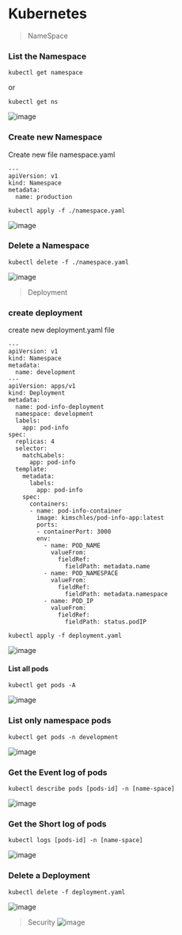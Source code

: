 # Kubernetes

> NameSpace
### List the Namespace 
```
kubectl get namespace 
```
or
```
kubectl get ns 
```
![image](https://github.com/itsmanibharathi/Docker_Kubernetes/assets/76097762/d86c8762-5b13-4d89-b712-f6e80eb5dd8f)

### Create new Namespace 
Create new file namespace.yaml
```
---
apiVersion: v1
kind: Namespace
metadata:
  name: production
```
```
kubectl apply -f ./namespace.yaml
```
![image](https://github.com/itsmanibharathi/Docker_Kubernetes/assets/76097762/84ce86c2-fb44-41f6-ab5f-79ecc8739c30)

### Delete a Namespace

```
kubectl delete -f ./namespace.yaml
```
![image](https://github.com/itsmanibharathi/Docker_Kubernetes/assets/76097762/cb77c571-0592-4850-b2b1-c2644ec92171)

> Deployment
### create deployment 
create new deployment.yaml file
```
---
apiVersion: v1
kind: Namespace
metadata:
  name: development
---
apiVersion: apps/v1
kind: Deployment
metadata:
  name: pod-info-deployment
  namespace: development
  labels:
    app: pod-info
spec:
  replicas: 4
  selector:
    matchLabels:
      app: pod-info
  template:
    metadata:
      labels:
        app: pod-info
    spec:
      containers:
      - name: pod-info-container
        image: kimschles/pod-info-app:latest
        ports:
        - containerPort: 3000
        env:
          - name: POD_NAME
            valueFrom:
              fieldRef:
                fieldPath: metadata.name
          - name: POD_NAMESPACE
            valueFrom:
              fieldRef:
                fieldPath: metadata.namespace
          - name: POD_IP
            valueFrom:
              fieldRef:
                fieldPath: status.podIP
```
```
kubectl apply -f deployment.yaml
```
![image](https://github.com/itsmanibharathi/Docker_Kubernetes/assets/76097762/7d74a6a2-cd74-4d13-a5c3-4eb452b3db10)

#### List all pods
```
kubectl get pods -A 
```
![image](https://github.com/itsmanibharathi/Docker_Kubernetes/assets/76097762/a6fe8ca7-e91f-4328-8172-79d53ed214cb)

### List only namespace pods
```
kubectl get pods -n development
```
![image](https://github.com/itsmanibharathi/Docker_Kubernetes/assets/76097762/a8180a21-ff0d-4eef-b81b-6d93ee68ac39)

### Get the Event log of pods
```
kubectl describe pods [pods-id] -n [name-space]
```
![image](https://github.com/itsmanibharathi/Docker_Kubernetes/assets/76097762/4cb27aca-78f0-4e5b-ac7b-a666582d1d02)

### Get the Short log of pods
```
kubectl logs [pods-id] -n [name-space]
```
![image](https://github.com/itsmanibharathi/Docker_Kubernetes/assets/76097762/190700ec-6336-4155-96f0-c07be842ccec)

### Delete a Deployment
```
kubectl delete -f deployment.yaml
```
![image](https://github.com/itsmanibharathi/Docker_Kubernetes/assets/76097762/4c0ad4de-2d21-46a8-9fdb-744918610bae)

> Security
![image](https://github.com/itsmanibharathi/Docker_Kubernetes/assets/76097762/8bd1ca5b-768f-472e-80e0-cf5e4b4e7c17)

